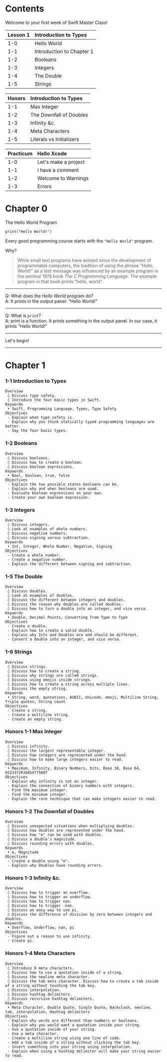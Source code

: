 # Contents
Welcome to your first week of Swift Master Class!

Lesson 1 | Introduction to Types
:-- | :--
 1-0 | Hello World
 1-1 | Introduction to Chapter 1
 1-2 | Booleans
 1-3 | Integers
 1-4 | The Double
 1-5 | Strings
 
Honors | Introduction to Types
:-- | :--
 1-1 | Max Integer
 1-2 | The Downfall of Doubles
 1-3 | Infinity &c.
 1-4 | Meta Characters
 1-5 | Literals vs Initializers

Practicum | Hello Xcode
:-- | :--
 1-0 | Let's make a project
 1-1 | I have a comment
 1-2 | Welcome to Warnings
 1-3 | Errors

# Chapter 0
The Hello World Program

```
print("Hello World!")
```

Every good programming course starts with the `"Hello World"` program.

Why?

> While small test programs have existed since the development of programmable computers, the tradition of using the phrase "Hello, World!" as a test message was influenced by an example program in the seminal 1978 book *The C Programming Language*. The example program in that book prints "hello, world".

---

Q: What does the *Hello World* program do?  
A: It prints in the output panel: "Hello World!"

---

Q: What is `print`?  
A: print is a function. It prints something in the output panel. In our case, it prints "Hello World!"

---

Let's begin!

---

# Chapter 1

### 1-1 Introduction to Types

```
Overview
 ◊ Discuss type safety.
 ◊ Introduce the four basic types in Swift.
Keywords
 • Swift, Programming Language, Types, Type Safety
Objectives
 - Explain what type safety is.
 - Explain why you think statically typed programming languages are better.
 - Say the four basic types.
```

### 1-2 Booleans
```
Overview
 ◊ Discuss booleans.
 ◊ Discuss how to create a boolean.
 ◊ Discuss boolean expressions.
Keywords
 • Bool, boolean, true, false
Objectives
 - Explain the two possible states booleans can be.
 - Explain why and when booleans are used.
 - Evaluate boolean expressions on your own.
 - Create your own boolean expression.
```

### 1-3 Integers
```
Overview
 ◊ Discuss integers.
 ◊ Look at examples of whole numbers.
 ◊ Discuss negative numbers.
 ◊ Discuss signing versus subtraction.
Keywords
 • Int, Integer, Whole Number, Negative, Signing
Objectives
 - Create a whole number.
 - Create a negative number.
 - Explain the different between signing and subtraction.
```

### 1-5 The Double
```
Overview
 ◊ Discuss doubles.
 ◊ Look at examples of doubles.
 ◊ Discuss the different between integers and doubles.
 ◊ Discuss the reason why doubles are called doubles.
 ◊ Discuss how to turn a double into an integer, and vice versa.
Keywords
 • Double, Decimal Points, Converting from Type to Type
Objectives
 - Create a double.
 - Explain how to create a valid double.
 - Explain why Ints and Doubles are and should be different.
 - Convert a double into an integer, and vice versa.
```

### 1-6 Strings
```
Overview
 ◊ Discuss strings.
 ◊ Discuss how to create a string.
 ◊ Discuss why strings are called strings.
 ◊ Discuss using emojis inside strings.
 ◊ Discuss how to create a string across multiple lines.
 ◊ Discuss the empty string.
Keywords
 • String, word, quotations, ASKII, Unicode, emoji, Multiline String, Triple quotes, String count
Objectives
 - Create a string.
 - Create a multiline string.
 - Create an empty string.
```

### Honors 1-1 Max Integer
```
Overview
 ◊ Discuss infinity.
 ◊ Discuss the largest representable integer.
 ◊ Discuss how integers are represented under the hood.
 ◊ Discuss how to make large integers easier to read.
Keywords
 • Maximum, Infinity, Binary Numbers, bits, Base 10, Base 64, 9223372036854775807
Objectives
 - Explain why infinity is not an integer.
 - Explain the connection of binary numbers with integers.
 - Find the maximum integer.
 - Find the minimum integer.
 - Explain the rare technique that can make integers easier to read.
```

### Honors 1-2 The Downfall of Doubles
```
Overview
 ◊ Discuss unexpected situations when multiplying doubles.
 ◊ Discuss how doubles are represented under the hood.
 ◊ Discuss how "e" can be used with doubles.
 ◊ Discuss a double's magnitude.
 ◊ Discuss rounding errors with doubles.
Keywords
 • e, Magnitude
Objectives
 - Create a double using "e".
 - Explain why Doubles have rounding errors.
```

### Honors 1-3 Infinity &c.
```
Overview
 ◊ Discuss how to trigger an overflow.
 ◊ Discuss how to trigger an underflow.
 ◊ Discuss how to trigger nan.
 ◊ Discuss how to trigger -nan.
 ◊ Discuss an easy way to use pi.
 ◊ Discuss the difference of division by zero between integers and doubles.
Keywords
 • Overflow, Underflow, nan, pi
Objectives
 - Figure out a reason to use infinity.
 - Create pi.
```

### Honors 1-4 Meta Characters
```
Overview
 ◊ Introduce 8 meta characters.
 ◊ Discuss how to use a quotation inside of a string.
 ◊ Discuss the newline meta character.
 ◊ Discuss the tab meta character. Discuss how to create a tab inside of a string without touching the tab key.
 ◊ Discuss interpolation.
 ◊ Discuss hashtag delimiters.
 ◊ Discuss recursive hashtag delimiters.
Keywords
 • Meta Character, Double Quote, Single Quote, Backslash, newline, tab, interpolation, Hashtag delimiters
Objectives
 - Explain why words are different than numbers or booleans.
 - Explain why you would want a quotation inside your string.
 - Use a quotation inside of your string.
 - Use a meta character.
 - Create a multiline string using one line of code.
 - Add a tab inside of a string without clicking the tab key.
 - Insert something into your string using interpolation.
 - Explain when using a hashtag delimiter will make your string easier to read.
```
